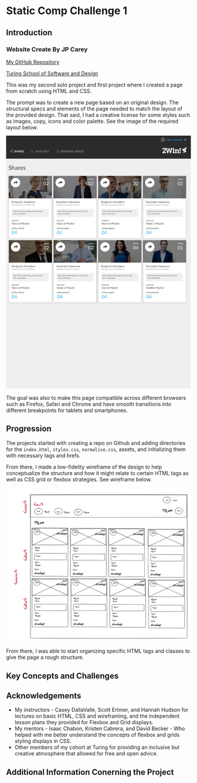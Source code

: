 # Static Comp Challenge 1

## Introduction

### Website Create By JP Carey

[My GitHub Repository](https://github.com/jaypeasee?tab=repositories)

[Turing School of Software and Design](https://turing.io/)

This was my second solo project and first project where I created a page from scratch using HTML and CSS.

The prompt was to create a new page based on an original design. The structural specs and elements of the page needed to match the layout of the provided design. That said, I had a creative license for some styles such as images, copy, icons and color palette. See the image of the required layout below.

![Static Comp Example Layout](assets/static-comp-challenge-2.jpg)

The goal was also to make this page compatible across different browsers such as Firefox, Safari and Chrome and have smooth transitions into different breakpoints for tablets and smartphones.

## Progression

The projects started with creating a repo on Github and adding directories for the `index.html`, `styles.css`, `normalise.css`, assets, and initializing them with necessary tags and hrefs.

From there, I made a low-fidelity wireframe of the design to help conceptualize the structure and how it might relate to certain HTML tags as well as CSS grid or flexbox strategies. See wireframe below.

![Low-fidelity Wireframe of the Design](assets/wireframe.png)

From there, I was able to start organizing specific HTML tags and classes to give the page a rough structure.

## Key Concepts and Challenges

## Acknowledgements

- My instructors - Casey DallaValle, Scott Ertmer, and Hannah Hudson for lectures on basic HTML, CSS and wireframing, and the independent lesson plans they provided for Flexbox and Grid displays.
- My mentors - Isaac Chabon, Kristen Cabrera, and David Becker - Who helped with me better understand the concepts of flexbox and grids styling displays in CSS.
- Other members of my cohort at Turing for providing an inclusive but creative atmosphere that allowed for free and open advice.

## Additional Information Conerning the Project
